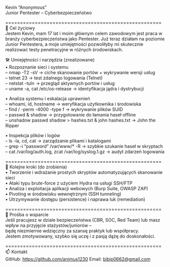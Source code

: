 Kevin “Anonymous”  
Junior Pentester – Cyberbezpieczeństwo  

=====================================================
🎯 Cel życiowy  
Jestem Kevin, mam 17 lat i moim głównym celem zawodowym jest praca w branży cyberbezpieczeństwa jako Pentester. Już teraz działam na poziomie Junior Pentestera, a moje umiejętności pozwoliłyby mi skutecznie realizować testy penetracyjne w różnych środowiskach.

🛠️ Umiejętności i narzędzia (zrealizowane)  
• Rozpoznanie sieci i systemu  
  – nmap -T2 -sV <IP> → ciche skanowanie portów + wykrywanie wersji usług  
  – telnet <IP> 23 → test zdalnego logowania (Telnet)  
  – netstat -tuln → przegląd aktywnych portów i usług  
  – uname -a, cat /etc/os-release → identyfikacja jądra i dystrybucji  

• Analiza systemu i eskalacja uprawnień  
  – whoami, id, hostname → weryfikacja użytkownika i środowiska  
  – find / -perm -4000 -type f → wykrywanie plików SUID  
  – passwd & shadow → przygotowanie do łamania haseł offline  
  – unshadow passwd shadow > hashes.txt & john hashes.txt → John the Ripper  

• Inspekcja plików i logów  
  – ls -la, cd, cat → zarządzanie plikami i katalogami  
  – grep -i “password” /var/www/* -R → szybkie szukanie haseł w skryptach  
  – cat /var/log/auth.log, zcat /var/log/syslog.1.gz → audyt zdarzeń logowania  

=====================================================
🚀 Kolejne kroki (do zrobienia)  
• Tworzenie i wdrażanie prostych skryptów automatyzujących skanowanie sieci  
• Ataki typu brute-force z użyciem Hydra na usługi SSH/FTP  
• Analiza i exploitacja aplikacji webowych (Burp Suite, OWASP ZAP)  
• Pivoting w środowisku wewnętrznym (SSH tunneling)  
• Utrzymywanie dostępu (persistence) i naprawa luk (remediation)  

=====================================================
📢 Prośba o wsparcie  
Jeśli pracujesz w dziale bezpieczeństwa (CBR, SOC, Red Team) lub masz wpływ na przyjęcie stażystów/juniorów –  
będę niezmiernie wdzięczny za szansę praktyk lub współpracy.  
Jestem zmotywowany, szybko się uczę i z pasją dążę do doskonałości.  

=====================================================
📫 Kontakt  
GitHub:  https://github.com/animus1230 
Email: bibip0662@gmail.com
